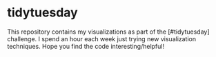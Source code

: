 # tidytuesday

This repository contains my visualizations as part of the [#tidytuesday] challenge. I spend an hour each week just trying new visualization techniques. Hope you find the code interesting/helpful!
